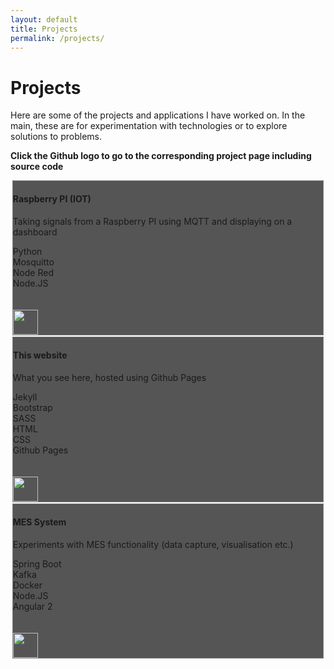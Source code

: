 ```yaml
---
layout: default
title: Projects
permalink: /projects/
---
```


<style>
    .card {
        background-color: #555;
        border: 1px solid gray;
        margin: 0.2em;
    }

    .github-icon {
        width: 40px;
        height: 40px;
    }
</style>

# Projects

Here are some of the projects and applications I have worked on. In the main, these are for experimentation with technologies or to explore solutions to problems.

**Click the Github logo to go to the corresponding project page including source code**

<div class="container">

<div class="row">

<div class="card">
    <div class="card-body">
        <h4>Raspberry PI (IOT)</h4>
        <p>Taking signals from a Raspberry PI using MQTT and displaying on a dashboard</p>
        <div class="badge badge-pill badge-secondary">Python</div>
        <div class="badge badge-pill badge-secondary">Mosquitto</div>
        <div class="badge badge-pill badge-secondary">Node Red</div>
        <div class="badge badge-pill badge-secondary">Node.JS</div>
        <br/><br/>
        <a href="https://github.com/djadsaunders/rpi-sensors.git">
          <img class="github-icon" src="{{ "assets/images/github.png" | relative_url }}"/>
        </a>
    </div>
</div>

<div class="card">
    <div class="card-body">
        <h4>This website</h4>
        <p>What you see here, hosted using Github Pages</p>
        <div class="badge badge-pill badge-secondary">Jekyll</div>
        <div class="badge badge-pill badge-secondary">Bootstrap</div>
        <div class="badge badge-pill badge-secondary">SASS</div>
        <div class="badge badge-pill badge-secondary">HTML</div>
        <div class="badge badge-pill badge-secondary">CSS</div>
        <div class="badge badge-pill badge-secondary">Github Pages</div>
        <br/><br/>
        <a href="https://github.com/djadsaunders/djadsaunders.github.io">
          <img class="github-icon" src="{{ "assets/images/github.png" | relative_url }}"/>
        </a>
    </div>
</div>

<div class="card">
    <div class="card-body">
        <h4>MES System</h4>
        <p>Experiments with MES functionality (data capture, visualisation etc.)</p>
        <div class="badge badge-pill badge-secondary">Spring Boot</div>
        <div class="badge badge-pill badge-secondary">Kafka</div>
        <div class="badge badge-pill badge-secondary">Docker</div>
        <div class="badge badge-pill badge-secondary">Node.JS</div>
        <div class="badge badge-pill badge-secondary">Angular 2</div>
        <br/><br/>
        <a href="https://github.com/djadsaunders/rpi-sensors.git">
          <img class="github-icon" src="{{ "assets/images/github.png" | relative_url }}"/>
        </a>
    </div>
</div>

</div>

</div>